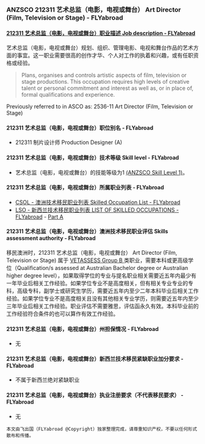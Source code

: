 ### ANZSCO 212311 艺术总监（电影，电视或舞台） Art Director (Film, Television or Stage) - FLYabroad ###

####  [212311 艺术总监（电影，电视或舞台）职业描述 Job description - FLYabroad](http://www.flyabroadvisa.com/anzsco/2123.html#212311)

艺术总监（电影，电视或舞台）规划、组织、管理电影、电视和舞台作品的艺术方面的事宜。这一职业需要很高的创作才华、个人对工作的执着和兴趣，或有任职资格或经验。

> Plans, organises and controls artistic aspects of film, television or stage productions. This occupation requires high levels of creative talent or personal commitment and interest as well as, or in place of, formal qualifications and experience.

Previously referred to in ASCO as:
2536-11 Art Director (Film, Television or Stage)

#### 212311 艺术总监（电影，电视或舞台）职位别名 - FLYabroad
 
- 212311	 制片设计师 Production Designer (A)

#### 212311 艺术总监（电影，电视或舞台）技术等级 Skill level - FLYabroad

- 艺术总监（电影，电视或舞台）的技能等级为1 [(ANZSCO Skill Level 1)](http://www.flyabroadvisa.com/anzsco/)。

#### 212311 艺术总监（电影，电视或舞台）所属职业列表 - FLYabroad

- [CSOL - 澳洲技术移民职业列表 Skilled Occupation List - FLYabroad](http://www.flyabroadvisa.com/sol/)
- [LSO - 新西兰技术移民职业列表 LIST OF SKILLED OCCUPATIONS - FLYabroad](http://nz.flyabroadvisa.com/lso/) - [Part A](parta)

#### 212311 艺术总监（电影，电视或舞台）澳洲技术移民职业评估 Skills assessment authority - FLYabroad

移民澳洲时，212311 艺术总监（电影，电视或舞台） Art Director (Film, Television or Stage) 属于 [VETASSESS Group B ](http://www.flyabroadvisa.com/ass/vetassess.html)类职业，需要本科或更高级学位（Qualification/s assessed at Australian Bachelor degree or Australian higher degree level），如果取得学位的专业与提名职业相关需要近五年内最少有一年毕业后相关工作经验。如果学位专业不是高度相关，但有相关专业专业的专科，高级专科，副学士或研究生学历，需要近五年内至少二年本科毕业后相关工作经验。如果学位专业不是高度相关且没有其他相关专业学历，则需要近五年内至少三年毕业后相关工作经验。职业评估不需要雅思，评估函永久有效。本科毕业前的工作经验符合条件的也可以算作有效工作经验。

#### 212311 艺术总监（电影，电视或舞台）州担保情况 - FLYabroad

- 无

#### 212311 艺术总监（电影，电视或舞台）新西兰技术移民紧缺职业加分要求 - FLYabroad

- 不属于新西兰绝对紧缺职业

#### 212311 艺术总监（电影，电视或舞台）执业注册要求（不代表移民要求） - FLYabroad

- 无

`本文由飞出国（FLYabroad @Copyright）独家整理完成，请尊重知识产权，不要以任何形式散布和传播。`